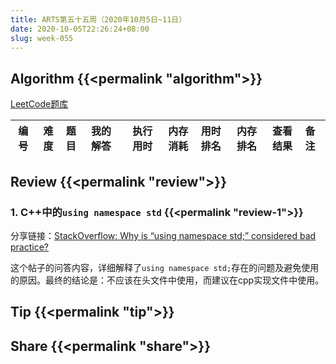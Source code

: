 ```yaml
---
title: ARTS第五十五周（2020年10月5日~11日）
date: 2020-10-05T22:26:24+08:00
slug: week-055
---
```


## Algorithm {{<permalink "algorithm">}}

[LeetCode题库](https://leetcode-cn.com/problemset/all/)

| 编号 | 难度 | 题目 | 我的解答 | 执行用时 | 内存消耗 | 用时排名 | 内存排名 | 查看结果 | 备注 |
|:----:|:----:|:-----|:---------|---------:|---------:|:--------:|:--------:|:--------:|:-----|

## Review {{<permalink "review">}}

### 1. C++中的`using namespace std` {{<permalink "review-1">}}

分享链接：[StackOverflow: Why is “using namespace std;” considered bad practice?](https://stackoverflow.com/questions/1452721/why-is-using-namespace-std-considered-bad-practice)

这个帖子的问答内容，详细解释了`using namespace std;`存在的问题及避免使用的原因。最终的结论是：不应该在头文件中使用，而建议在cpp实现文件中使用。

## Tip {{<permalink "tip">}}


## Share {{<permalink "share">}}


